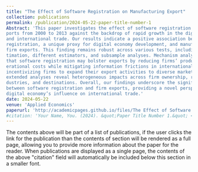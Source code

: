 ```yaml
---
title: "The Effect of Software Registration on Manufacturing Export"
collection: publications
permalink: /publication/2024-05-22-paper-title-number-1
Abstract: 'This paper investigates the effect of software registration on China’s manufacturing ex-
ports from 2000 to 2013 against the backdrop of rapid growth in the digital economy
and international trade. Our results indicate a positive association between software
registration, a unique proxy for digital economy development, and manufacturing
firm exports. This finding remains robust across various tests, including Bartik IV es-
timation, different estimators, and subsample analyses. Mechanism analysis suggests
that software registration may bolster exports by reducing firms’ production and op-
erational costs while mitigating information frictions in international markets, thereby
incentivizing firms to expand their export activities to diverse markets. Furthermore,
extended analyses reveal heterogeneous impacts across firm ownership, regions, in-
dustries, and destinations. Overall, our findings underscore the significant linkage
between software registration and firm exports, providing a novel perspective on the
digital economy’s influence on international trade.'
date: 2024-05-22
venue: 'Applied Economics'
paperurl: 'http://academicpages.github.io/files/The Effect of Software Registration on Manufacturing Export.pdf'
#citation: 'Your Name, You. (2024). &quot;Paper Title Number 1.&quot; <i>Applied Economics</i>. 1(3).'
---
```


The contents above will be part of a list of publications, if the user clicks the link for the publication than the contents of section will be rendered as a full page, allowing you to provide more information about the paper for the reader. When publications are displayed as a single page, the contents of the above "citation" field will automatically be included below this section in a smaller font.
